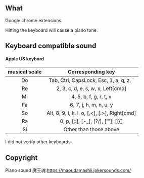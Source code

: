 ## What
Google chrome extensions.

Hitting the keyboard will cause a piano tone.
## Keyboard compatible sound
#### Apple US keybord
|  musical scale|Corresponding key|
|:-:|:-:|
|Do|Tab, Ctrl, CapsLock, Esc, 1, a, q, z, `|
|Re|2, 3, c, d, e, s, w, x, Left[cmd]|
|Mi|4, 5, b, f, g, r, t, v|
|Fa|6, 7, j, h, m, n, u, y|
|So|Alt, 8, 9, i, k, l, o, [,<], [.>], Right[cmd]|
|Ra|0, p, [;:], [-_], [?/], ['"], [[{]|
|Si|Other than those above|

I did not verify other keyboards

## Copyright
Piano sound
魔王魂:https://maoudamashii.jokersounds.com/
